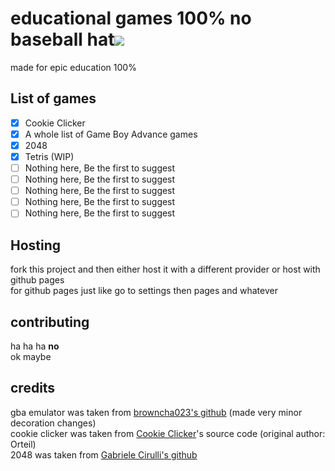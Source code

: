 # educational games 100% no baseball hat<img src="https://img.shields.io/badge/bored-yes-critical?style=for-the-badge&logo=appveyor"/>
made for epic education 100%
## List of games
- [x] Cookie Clicker
- [x] A whole list of Game Boy Advance games
- [x] 2048
- [x] Tetris (WIP)
- [ ] Nothing here, Be the first to suggest
- [ ] Nothing here, Be the first to suggest
- [ ] Nothing here, Be the first to suggest
- [ ] Nothing here, Be the first to suggest
- [ ] Nothing here, Be the first to suggest
## Hosting
fork this project and then either host it with a different provider or host with github pages <br>
for github pages just like go to settings then pages and whatever
## contributing
ha ha ha **no** <br>
ok maybe
## credits
gba emulator was taken from [browncha023's github](https://github.com/Browncha023/GBA) (made very minor decoration changes) <br>
cookie clicker was taken from [Cookie Clicker](https://orteil.dashnet.org/cookieclicker/)'s source code (original author: Orteil) <br>
2048 was taken from [Gabriele Cirulli's github](https://github.com/gabrielecirulli/2048)

